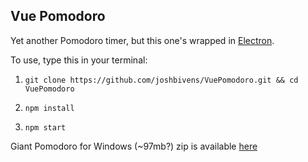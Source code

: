## Vue Pomodoro
Yet another Pomodoro timer, but this one's wrapped in [Electron](https://github.com/atom/electron).

To use, type this in your terminal:
1. `git clone https://github.com/joshbivens/VuePomodoro.git && cd VuePomodoro`

2. `npm install`

3. `npm start`

Giant Pomodoro for Windows (~97mb?) zip is available [here](https://s3-us-west-2.amazonaws.com/jbivenspomo/Pomodoro-win32-x64.zip)